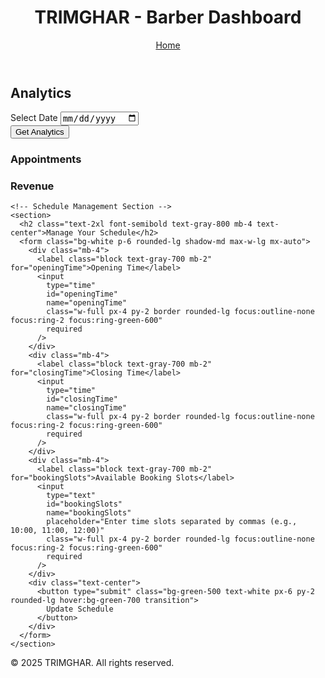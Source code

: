<!DOCTYPE html>
<html lang="en">
<head>
  <meta charset="UTF-8" />
  <meta name="viewport" content="width=device-width, initial-scale=1.0" />
  <title>TRIMGHAR - Barber Dashboard</title>
  <script src="https://cdn.tailwindcss.com"></script>
  <!-- Include Chart.js library -->
  <script src="https://cdn.jsdelivr.net/npm/chart.js"></script>
</head>
<body class="bg-gray-100">
  <!-- Navigation Header -->
  <header class="bg-green-600 text-white p-4 shadow-md">
    <div class="container mx-auto flex justify-between items-center">
      <h1 class="text-xl font-bold">TRIMGHAR - Barber Dashboard</h1>
      <nav>
        <a href="trim.html" class="hover:underline">Home</a>
      </nav>
    </div>
  </header>

  <!-- Main Content -->
  <main class="container mx-auto p-6">
    <!-- Analytics Section -->
    <section class="mb-8">
      <h2 class="text-2xl font-semibold text-gray-800 mb-4 text-center">Analytics</h2>
      <div class="bg-white shadow rounded-lg p-6">
        <div class="flex flex-col md:flex-row md:justify-between md:items-center mb-4">
          <div class="mb-4 md:mb-0">
            <label for="analyticsDate" class="block text-gray-700 mb-2">Select Date</label>
            <input
              type="date"
              id="analyticsDate"
              name="analyticsDate"
              class="w-full md:w-auto px-4 py-2 border rounded-lg focus:outline-none focus:ring-2 focus:ring-green-600"
            />
          </div>
          <div>
            <button id="getAnalytics" type="button" class="bg-green-500 text-white px-4 py-2 rounded-lg hover:bg-green-700 transition">
              Get Analytics
            </button>
          </div>
        </div>
        <!-- Chart Containers -->
        <div class="grid grid-cols-1 md:grid-cols-2 gap-6 mt-6">
          <!-- Appointments Chart -->
          <div class="bg-gray-50 p-4 rounded-lg shadow">
            <h3 class="text-xl font-semibold text-gray-800 mb-2 text-center">Appointments</h3>
            <canvas id="appointmentsChart"></canvas>
          </div>
          <!-- Revenue Chart -->
          <div class="bg-gray-50 p-4 rounded-lg shadow">
            <h3 class="text-xl font-semibold text-gray-800 mb-2 text-center">Revenue</h3>
            <canvas id="revenueChart"></canvas>
          </div>
        </div>
      </div>
    </section>

    <!-- Schedule Management Section -->
    <section>
      <h2 class="text-2xl font-semibold text-gray-800 mb-4 text-center">Manage Your Schedule</h2>
      <form class="bg-white p-6 rounded-lg shadow-md max-w-lg mx-auto">
        <div class="mb-4">
          <label class="block text-gray-700 mb-2" for="openingTime">Opening Time</label>
          <input
            type="time"
            id="openingTime"
            name="openingTime"
            class="w-full px-4 py-2 border rounded-lg focus:outline-none focus:ring-2 focus:ring-green-600"
            required
          />
        </div>
        <div class="mb-4">
          <label class="block text-gray-700 mb-2" for="closingTime">Closing Time</label>
          <input
            type="time"
            id="closingTime"
            name="closingTime"
            class="w-full px-4 py-2 border rounded-lg focus:outline-none focus:ring-2 focus:ring-green-600"
            required
          />
        </div>
        <div class="mb-4">
          <label class="block text-gray-700 mb-2" for="bookingSlots">Available Booking Slots</label>
          <input
            type="text"
            id="bookingSlots"
            name="bookingSlots"
            placeholder="Enter time slots separated by commas (e.g., 10:00, 11:00, 12:00)"
            class="w-full px-4 py-2 border rounded-lg focus:outline-none focus:ring-2 focus:ring-green-600"
            required
          />
        </div>
        <div class="text-center">
          <button type="submit" class="bg-green-500 text-white px-6 py-2 rounded-lg hover:bg-green-700 transition">
            Update Schedule
          </button>
        </div>
      </form>
    </section>
  </main>

  <!-- Footer -->
  <footer class="bg-green-600 text-white p-4 text-center mt-8">
    &copy; 2025 TRIMGHAR. All rights reserved.
  </footer>

  <!-- Chart.js initialization script -->
  <script>
    // Dummy data for the appointments chart
    const appointmentsData = {
      labels: ['10:00', '11:00', '12:00', '13:00', '14:00'],
      datasets: [{
        label: 'Appointments',
        data: [2, 3, 5, 1, 4],
        backgroundColor: 'rgba(34, 197, 94, 0.7)',
        borderColor: 'rgba(34, 197, 94, 1)',
        borderWidth: 1
      }]
    };

    // Dummy data for the revenue chart
    const revenueData = {
      labels: ['10:00', '11:00', '12:00', '13:00', '14:00'],
      datasets: [{
        label: 'Revenue ($)',
        data: [100, 150, 200, 80, 120],
        backgroundColor: 'rgba(59, 130, 246, 0.7)',
        borderColor: 'rgba(59, 130, 246, 1)',
        borderWidth: 1
      }]
    };

    // Chart configuration for appointments chart
    const appointmentsConfig = {
      type: 'bar',
      data: appointmentsData,
      options: {
        responsive: true,
        plugins: {
          legend: { display: true, position: 'top' },
          title: { display: true, text: 'Appointments by Time Slot' }
        },
        scales: {
          y: {
            beginAtZero: true,
            ticks: { stepSize: 1 }
          }
        }
      }
    };

    // Chart configuration for revenue chart
    const revenueConfig = {
      type: 'bar',
      data: revenueData,
      options: {
        responsive: true,
        plugins: {
          legend: { display: true, position: 'top' },
          title: { display: true, text: 'Revenue by Time Slot' }
        },
        scales: {
          y: {
            beginAtZero: true,
            ticks: { stepSize: 50 }
          }
        }
      }
    };

    // Initialize the charts
    const appointmentsCtx = document.getElementById('appointmentsChart').getContext('2d');
    const revenueCtx = document.getElementById('revenueChart').getContext('2d');

    let appointmentsChart = new Chart(appointmentsCtx, appointmentsConfig);
    let revenueChart = new Chart(revenueCtx, revenueConfig);

    // Update the charts on clicking "Get Analytics" (dummy functionality for now)
    document.getElementById('getAnalytics').addEventListener('click', function() {
      // Here you would retrieve updated data based on the selected date.
      // For now, we simply reload the dummy data.
      appointmentsChart.destroy();
      revenueChart.destroy();
      appointmentsChart = new Chart(appointmentsCtx, appointmentsConfig);
      revenueChart = new Chart(revenueCtx, revenueConfig);
    });
  </script>
</body>
</html>
